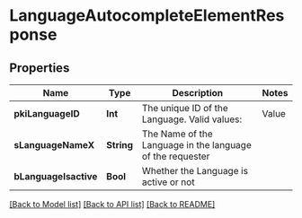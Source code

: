 # LanguageAutocompleteElementResponse

## Properties
Name | Type | Description | Notes
------------ | ------------- | ------------- | -------------
**pkiLanguageID** | **Int** | The unique ID of the Language.  Valid values:  |Value|Description| |-|-| |1|French| |2|English| | 
**sLanguageNameX** | **String** | The Name of the Language in the language of the requester | 
**bLanguageIsactive** | **Bool** | Whether the Language is active or not | 

[[Back to Model list]](../README.md#documentation-for-models) [[Back to API list]](../README.md#documentation-for-api-endpoints) [[Back to README]](../README.md)


